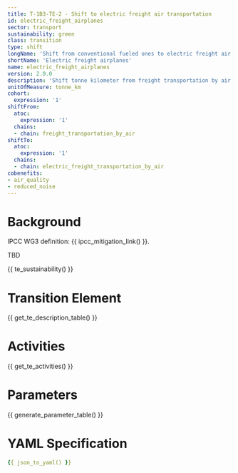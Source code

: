 ```yaml
---
title: T-1B3-TE-2 - Shift to electric freight air transportation
id: electric_freight_airplanes
sector: transport
sustainability: green
class: transition
type: shift
longName: 'Shift from conventional fueled ones to electric freight air transportation.'
shortName: 'Electric freight airplanes'
name: electric_freight_airplanes                
version: 2.0.0
description: 'Shift tonne kilometer from freight transportation by air to electric freight transportation by air in tonne kilometer to fulfill the need of logistics'
unitOfMeasure: tonne_km
cohort:
  expression: '1'
shiftFrom:
  atoc:
    expression: '1'
  chains:
  - chain: freight_transportation_by_air
shiftTo:
  atoc:
    expression: '1'
  chains:
  - chain: electric_freight_transportation_by_air
cobenefits:
- air_quality
- reduced_noise
---
```


# Background

IPCC WG3 definition: {{ ipcc_mitigation_link() }}.

TBD




{{ te_sustainability() }}

# Transition Element

{{ get_te_description_table() }}


# Activities

{{ get_te_activities() }}


# Parameters

{{ generate_parameter_table() }}


# YAML Specification

```yaml
{{ json_to_yaml() }}
```
